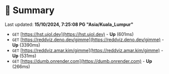 # 📖 Summary
Last updated: **15/10/2024, 7:25:08 PG "Asia/Kuala_Lumpur"**

- `GET` [https://hst.ujol.dev](https://hst.ujol.dev) - **Up** (601ms)
- `GET` [https://reddviz.deno.dev/gimme](https://reddviz.deno.dev/gimme) - **Up** (3390ms)
- `GET` [https://reddviz.amar.kim/gimme](https://reddviz.amar.kim/gimme) - **Up** (531ms)
- `GET` [https://dumb.onrender.com](https://dumb.onrender.com) - **Up** (266ms)
